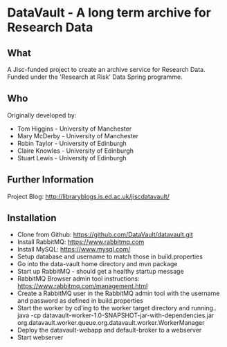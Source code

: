DataVault - A long term archive for Research Data
=================================================

What
----
A Jisc-funded project to create an archive service for Research Data.  Funded under the 'Research at Risk' Data Spring programme.

Who
---
Originally developed by:

 * Tom Higgins - University of Manchester
 * Mary McDerby - University of Manchester
 * Robin Taylor - University of Edinburgh
 * Claire Knowles - University of Edinburgh
 * Stuart Lewis - University of Edinburgh

Further Information
-------------------

Project Blog: http://libraryblogs.is.ed.ac.uk/jiscdatavault/


Installation
------------

 *  Clone from Github: https://github.com/DataVault/datavault.git
 *  Install RabbitMQ: https://www.rabbitmq.com
 *  Install MySQL: https://www.mysql.com/
 *  Setup database and username to match those in build.properties
 *  Go into the data-vault home directory and mvn package
 *  Start up RabbitMQ - should get a healthy startup message
 *  RabbitMQ Browser admin tool instructions: https://www.rabbitmq.com/management.html
 *  Create a RabbitMQ user in the RabbitMQ admin tool with the username and password as defined in build.properties
 *  Start the worker by cd'ing to the worker target directory and running..
    java -cp datavault-worker-1.0-SNAPSHOT-jar-with-dependencies.jar org.datavault.worker.queue.org.datavault.worker.WorkerManager
 *  Deploy the datavault-webapp and default-broker to a webserver
 *  Start webserver